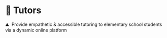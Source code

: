 # :snail: Tutors
:mountain: &nbsp;Provide empathetic & accessible tutoring to elementary school students via a dynamic online platform

